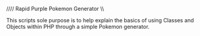//// Rapid Purple Pokemon Generator \\\\

This scripts sole purpose is to help explain the basics of using Classes and Objects within PHP through
a simple Pokemon generator.
